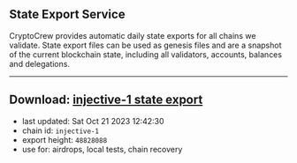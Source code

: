 ## State Export Service
CryptoCrew provides automatic daily state exports for all chains we validate. State export files can be used as genesis files and are a snapshot of the current blockchain state, including all validators, accounts, balances and delegations.

---
**Download: [injective-1 state export](https://dl.ccvalidators.com/SERVICE/injective/injective-1_export_48828088.json)**
---

- last updated: Sat Oct 21 2023 12:42:30
- chain id: `injective-1`
- export height: `48828088`
- use for: airdrops, local tests, chain recovery
